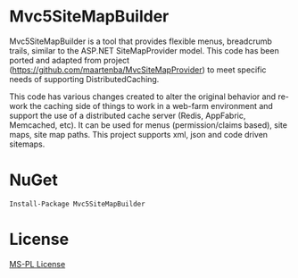 # Mvc5SiteMapBuilder

Mvc5SiteMapBuilder is a tool that provides flexible menus, breadcrumb trails, similar to the ASP.NET SiteMapProvider model.
This code has been ported and adapted from project (https://github.com/maartenba/MvcSiteMapProvider) to meet specific needs of supporting DistributedCaching.

This code has various changes created to alter the original behavior and re-work the caching side of things to work in a web-farm environment and support the use of a distributed cache server (Redis, AppFabric, Memcached, etc).  It can be used for menus (permission/claims based), site maps, site map paths.  This project supports xml, json and code driven sitemaps.

# NuGet
    Install-Package Mvc5SiteMapBuilder

# License
  [MS-PL License](./LICENSE.md)
